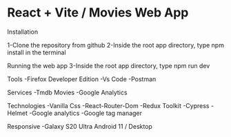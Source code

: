 # React + Vite / Movies Web App

Installation

1-Clone the repository from github
2-Inside the root app directory, type npm install in the terminal

Running the web app
3-Inside the root app directory, type npm run dev

Tools
-Firefox Developer Edition
-Vs Code
-Postman

Services
-Tmdb Movies
-Google Analytics

Technologies
-Vanilla Css
-React-Router-Dom
-Redux Toolkit
-Cypress
-Helmet
-Google analytics
-Google tag manager

Responsive
-Galaxy S20 Ultra Android 11 / Desktop
